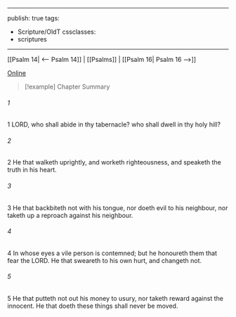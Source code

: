 

---
publish: true
tags:
  - Scripture/OldT
cssclasses:
  - scriptures
---
[[Psalm 14| <-- Psalm 14]] | [[Psalms]] | [[Psalm 16| Psalm 16 -->]]

[Online](https://churchofjesuschrist.org/study/scriptures/ot/ps/15?lang=eng)

>[!example] Chapter Summary
>
###### 1
1 LORD, who shall abide in thy tabernacle?  who shall dwell in thy holy hill?
###### 2
2 He that walketh uprightly, and worketh righteousness, and speaketh the truth in his heart.
###### 3
3 He that backbiteth not with his tongue, nor doeth evil to his neighbour, nor taketh up a reproach against his neighbour.
###### 4
4 In whose eyes a vile person is contemned; but he honoureth them that fear the LORD.  He that sweareth to his own hurt, and changeth not.
###### 5
5 He that putteth not out his money to usury, nor taketh reward against the innocent.  He that doeth these things shall never be moved.



